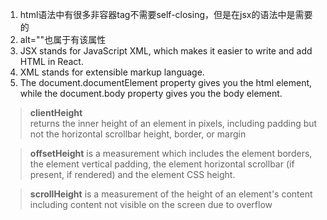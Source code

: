 1. html语法中有很多非容器tag不需要self-closing，但是在jsx的语法中是需要的
2. alt=""也属于有该属性
3. JSX stands for JavaScript XML, which makes it easier to write and add HTML in React.
4. XML stands for extensible markup language.
5. The document.documentElement property gives you the html element, 
while the document.body property gives you the body element.

> **clientHeight**  
> returns the inner height of an element in pixels,
> including padding but not the horizontal scrollbar height, border, or margin

> **offsetHeight**
> is a measurement which includes the element borders, the element vertical padding,
> the element horizontal scrollbar (if present, if rendered) and the element CSS height.

> **scrollHeight**
> is a measurement of the height of an element's content including content not visible on the screen due to overflow
